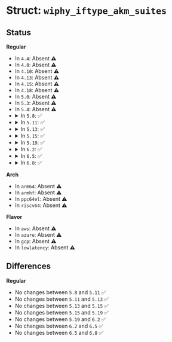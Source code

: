 # Struct: <code>wiphy_iftype_akm_suites</code>

## Status
<b>Regular</b>
<ul>
<li>
In <code>4.4</code>: Absent ⚠️
</li>
<li>
In <code>4.8</code>: Absent ⚠️
</li>
<li>
In <code>4.10</code>: Absent ⚠️
</li>
<li>
In <code>4.13</code>: Absent ⚠️
</li>
<li>
In <code>4.15</code>: Absent ⚠️
</li>
<li>
In <code>4.18</code>: Absent ⚠️
</li>
<li>
In <code>5.0</code>: Absent ⚠️
</li>
<li>
In <code>5.3</code>: Absent ⚠️
</li>
<li>
In <code>5.4</code>: Absent ⚠️
</li>
<li>
<details>
<summary>In <code>5.8</code>: ✅</summary>

```c
struct wiphy_iftype_akm_suites {
    u16 iftypes_mask;
    const u32 *akm_suites;
    int n_akm_suites;
};
```
</details>
</li>
<li>
<details>
<summary>In <code>5.11</code>: ✅</summary>

```c
struct wiphy_iftype_akm_suites {
    u16 iftypes_mask;
    const u32 *akm_suites;
    int n_akm_suites;
};
```
</details>
</li>
<li>
<details>
<summary>In <code>5.13</code>: ✅</summary>

```c
struct wiphy_iftype_akm_suites {
    u16 iftypes_mask;
    const u32 *akm_suites;
    int n_akm_suites;
};
```
</details>
</li>
<li>
<details>
<summary>In <code>5.15</code>: ✅</summary>

```c
struct wiphy_iftype_akm_suites {
    u16 iftypes_mask;
    const u32 *akm_suites;
    int n_akm_suites;
};
```
</details>
</li>
<li>
<details>
<summary>In <code>5.19</code>: ✅</summary>

```c
struct wiphy_iftype_akm_suites {
    u16 iftypes_mask;
    const u32 *akm_suites;
    int n_akm_suites;
};
```
</details>
</li>
<li>
<details>
<summary>In <code>6.2</code>: ✅</summary>

```c
struct wiphy_iftype_akm_suites {
    u16 iftypes_mask;
    const u32 *akm_suites;
    int n_akm_suites;
};
```
</details>
</li>
<li>
<details>
<summary>In <code>6.5</code>: ✅</summary>

```c
struct wiphy_iftype_akm_suites {
    u16 iftypes_mask;
    const u32 *akm_suites;
    int n_akm_suites;
};
```
</details>
</li>
<li>
<details>
<summary>In <code>6.8</code>: ✅</summary>

```c
struct wiphy_iftype_akm_suites {
    u16 iftypes_mask;
    const u32 *akm_suites;
    int n_akm_suites;
};
```
</details>
</li>
</ul>
<b>Arch</b>
<ul>
<li>
In <code>arm64</code>: Absent ⚠️
</li>
<li>
In <code>armhf</code>: Absent ⚠️
</li>
<li>
In <code>ppc64el</code>: Absent ⚠️
</li>
<li>
In <code>riscv64</code>: Absent ⚠️
</li>
</ul>
<b>Flavor</b>
<ul>
<li>
In <code>aws</code>: Absent ⚠️
</li>
<li>
In <code>azure</code>: Absent ⚠️
</li>
<li>
In <code>gcp</code>: Absent ⚠️
</li>
<li>
In <code>lowlatency</code>: Absent ⚠️
</li>
</ul>

## Differences
<b>Regular</b>
<ul>
<li>
No changes between <code>5.8</code> and <code>5.11</code> ✅
</li>
<li>
No changes between <code>5.11</code> and <code>5.13</code> ✅
</li>
<li>
No changes between <code>5.13</code> and <code>5.15</code> ✅
</li>
<li>
No changes between <code>5.15</code> and <code>5.19</code> ✅
</li>
<li>
No changes between <code>5.19</code> and <code>6.2</code> ✅
</li>
<li>
No changes between <code>6.2</code> and <code>6.5</code> ✅
</li>
<li>
No changes between <code>6.5</code> and <code>6.8</code> ✅
</li>
</ul>
